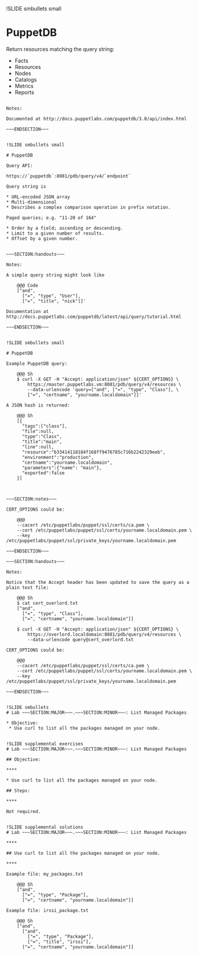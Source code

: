 !SLIDE smbullets small

# PuppetDB

Return resources matching the query string:

* Facts
* Resources
* Nodes
* Catalogs
* Metrics
* Reports


~~~SECTION:handouts~~~

Notes:

Documented at http://docs.puppetlabs.com/puppetdb/3.0/api/index.html

~~~ENDSECTION~~~


!SLIDE smbullets small

# PuppetDB

Query API:

https://`puppetdb`:8081/pdb/query/v4/`endpoint`

Query string is

* URL-encoded JSON array
* Multi-dimensional
* Describes a complex comparison operation in prefix notation.

Paged queries; e.g. "11-20 of 164"

* Order by a field; ascending or descending.
* Limit to a given number of results.
* Offset by a given number.


~~~SECTION:handouts~~~

Notes:

A simple query string might look like

    @@@ Code
    ["and",
      ["=", "type", "User"],
      ["=", "title", "nick"]]'

Documentation at http://docs.puppetlabs.com/puppetdb/latest/api/query/tutorial.html

~~~ENDSECTION~~~


!SLIDE smbullets small

# PuppetDB

Example PuppetDB query:

    @@@ Sh
    $ curl -X GET -H "Accept: application/json" ${CERT_OPTIONS} \
        https://master.puppetlabs.vm:8081/pdb/query/v4/resources \
        --data-urlencode 'query=["and", ["=", "type", "Class"], \
        ["=", "certname", "yourname.localdomain"]]'

A JSON hash is returned:

    @@@ Sh
    [{
      "tags":["class"],
      "file":null,
      "type":"Class",
      "title":"main",
      "line":null,
      "resource":"b33414118184f168ff9476785c716b2242329eeb",
      "environment":"production",
      "certname":"yourname.localdomain",
      "parameters":{"name": "main"},
      "exported":false
    }]


    
~~~SECTION:notes~~~

CERT_OPTIONS could be:

    @@@
    --cacert /etc/puppetlabs/puppet/ssl/certs/ca.pem \
    --cert /etc/puppetlabs/puppet/ssl/certs/yourname.localdomain.pem \
    --key /etc/puppetlabs/puppet/ssl/private_keys/yourname.localdomain.pem
    
~~~ENDSECTION~~~

~~~SECTION:handouts~~~

Notes:

Notice that the Accept header has been updated to save the query as a plain text file:

    @@@ Sh
    $ cat cert_overlord.txt
    ["and",
      ["=", "type", "Class"],
      ["=", "certname", "yourname.localdomain"]]

    $ curl -X GET -H "Accept: application/json" ${CERT_OPTIONS} \
        https://overlord.localdomain:8081/pdb/query/v4/resources \
        --data-urlencode query@cert_overlord.txt

CERT_OPTIONS could be:

    @@@
    --cacert /etc/puppetlabs/puppet/ssl/certs/ca.pem \
    --cert /etc/puppetlabs/puppet/ssl/certs/yourname.localdomain.pem \
    --key /etc/puppetlabs/puppet/ssl/private_keys/yourname.localdomain.pem

~~~ENDSECTION~~~


!SLIDE smbullets
# Lab ~~~SECTION:MAJOR~~~.~~~SECTION:MINOR~~~: List Managed Packages

* Objective:
 * Use curl to list all the packages managed on your node.


!SLIDE supplemental exercises
# Lab ~~~SECTION:MAJOR~~~.~~~SECTION:MINOR~~~: List Managed Packages

## Objective:

****

* Use curl to list all the packages managed on your node.

## Steps:

****

Not required.


!SLIDE supplemental solutions
# Lab ~~~SECTION:MAJOR~~~.~~~SECTION:MINOR~~~: List Managed Packages

****

## Use curl to list all the packages managed on your node.

****

Example file: my_packages.txt

    @@@ Sh
    ["and",
      ["=", "type", "Package"],
      ["=", "certname", "yourname.localdomain"]]

Example file: irssi_package.txt

    @@@ Sh
    ["and",
      ["and",
        ["=", "type", "Package"],
        ["=", "title", "irssi"],
      ["=", "certname", "yourname.localdomain"]]
